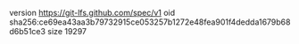 version https://git-lfs.github.com/spec/v1
oid sha256:ce69ea43aa3b79732915ce053257b1272e48fea901f4dedda1679b68d6b51ce3
size 19297
